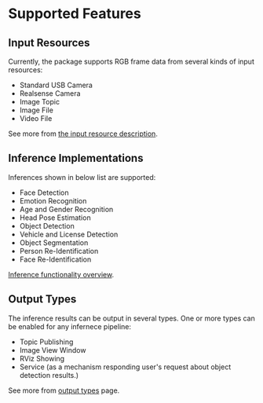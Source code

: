 # Supported Features
## Input Resources
Currently, the package supports RGB frame data from several kinds of input resources:
- Standard USB Camera
- Realsense Camera
- Image Topic
- Image File
- Video File

See more from [the input resource description](https://github.com/intel/ros2_openvino_toolkit/blob/devel/doc/tables_of_contents/supported_features/input_resource.md).

## Inference Implementations
Inferences shown in below list are supported:
- Face Detection
- Emotion Recognition
- Age and Gender Recognition
- Head Pose Estimation
- Object Detection
- Vehicle and License Detection
- Object Segmentation
- Person Re-Identification
- Face Re-Identification

[Inference functionality overview](https://github.com/intel/ros2_openvino_toolkit/blob/devel/doc/tables_of_contents/supported_features/inference_functionality_overview.md).

## Output Types
The inference results can be output in several types. One or more types can be enabled for any infernece pipeline:
- Topic Publishing
- Image View Window
- RViz Showing
- Service (as a mechanism responding user's request about object detection results.)

See more from [output types](https://github.com/intel/ros2_openvino_toolkit/blob/devel/doc/tables_of_contents/supported_features/output_types.md) page.

